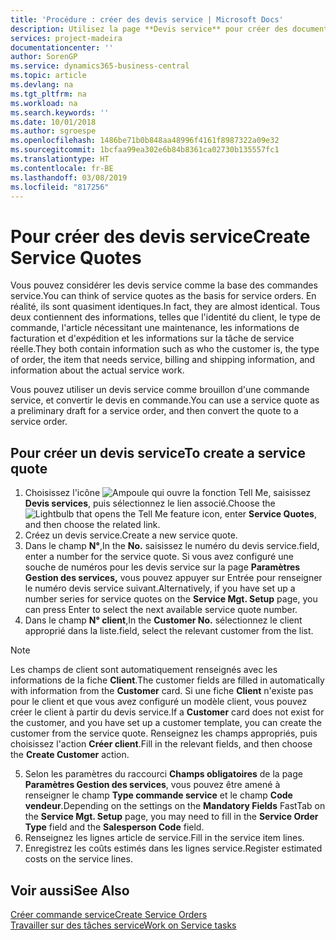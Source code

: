 ```yaml
---
title: 'Procédure : créer des devis service | Microsoft Docs'
description: Utilisez la page **Devis service** pour créer des documents dans lesquels vous saisissez des informations sur un service, tel que réparation et maintenance, pour des articles de service à la demande du client. Vous pouvez utiliser un devis service comme brouillon d'une commande service, et convertir le devis en commande.
services: project-madeira
documentationcenter: ''
author: SorenGP
ms.service: dynamics365-business-central
ms.topic: article
ms.devlang: na
ms.tgt_pltfrm: na
ms.workload: na
ms.search.keywords: ''
ms.date: 10/01/2018
ms.author: sgroespe
ms.openlocfilehash: 1486be71b0b848aa48996f4161f8987322a09e32
ms.sourcegitcommit: 1bcfaa99ea302e6b84b8361ca02730b135557fc1
ms.translationtype: HT
ms.contentlocale: fr-BE
ms.lasthandoff: 03/08/2019
ms.locfileid: "817256"
---
```

# <a name="create-service-quotes"></a><span data-ttu-id="e9e94-104">Pour créer des devis service</span><span class="sxs-lookup"><span data-stu-id="e9e94-104">Create Service Quotes</span></span>
<span data-ttu-id="e9e94-105">Vous pouvez considérer les devis service comme la base des commandes service.</span><span class="sxs-lookup"><span data-stu-id="e9e94-105">You can think of service quotes as the basis for service orders.</span></span> <span data-ttu-id="e9e94-106">En réalité, ils sont quasiment identiques.</span><span class="sxs-lookup"><span data-stu-id="e9e94-106">In fact, they are almost identical.</span></span> <span data-ttu-id="e9e94-107">Tous deux contiennent des informations, telles que l'identité du client, le type de commande, l'article nécessitant une maintenance, les informations de facturation et d'expédition et les informations sur la tâche de service réelle.</span><span class="sxs-lookup"><span data-stu-id="e9e94-107">They both contain information such as who the customer is, the type of order, the item that needs service, billing and shipping information, and information about the actual service work.</span></span>
 
<span data-ttu-id="e9e94-108">Vous pouvez utiliser un devis service comme brouillon d'une commande service, et convertir le devis en commande.</span><span class="sxs-lookup"><span data-stu-id="e9e94-108">You can use a service quote as a preliminary draft for a service order, and then convert the quote to a service order.</span></span>  
  
## <a name="to-create-a-service-quote"></a><span data-ttu-id="e9e94-109">Pour créer un devis service</span><span class="sxs-lookup"><span data-stu-id="e9e94-109">To create a service quote</span></span>  
1. <span data-ttu-id="e9e94-110">Choisissez l'icône ![Ampoule qui ouvre la fonction Tell Me](media/ui-search/search_small.png "Dites-moi ce que vous voulez faire"), saisissez **Devis services**, puis sélectionnez le lien associé.</span><span class="sxs-lookup"><span data-stu-id="e9e94-110">Choose the ![Lightbulb that opens the Tell Me feature](media/ui-search/search_small.png "Tell me what you want to do") icon, enter **Service Quotes**, and then choose the related link.</span></span>  
2. <span data-ttu-id="e9e94-111">Créez un devis service.</span><span class="sxs-lookup"><span data-stu-id="e9e94-111">Create a new service quote.</span></span>  
3. <span data-ttu-id="e9e94-112">Dans le champ **N°**,</span><span class="sxs-lookup"><span data-stu-id="e9e94-112">In the **No.**</span></span> <span data-ttu-id="e9e94-113">saisissez le numéro du devis service.</span><span class="sxs-lookup"><span data-stu-id="e9e94-113">field, enter a number for the service quote.</span></span> <span data-ttu-id="e9e94-114">Si vous avez configuré une souche de numéros pour les devis service sur la page **Paramètres Gestion des services,** vous pouvez appuyer sur Entrée pour renseigner le numéro devis service suivant.</span><span class="sxs-lookup"><span data-stu-id="e9e94-114">Alternatively, if you have set up a number series for service quotes on the **Service Mgt. Setup** page, you can press Enter to select the next available service quote number.</span></span>  
4. <span data-ttu-id="e9e94-115">Dans le champ **N° client**,</span><span class="sxs-lookup"><span data-stu-id="e9e94-115">In the **Customer No.**</span></span>  <span data-ttu-id="e9e94-116">sélectionnez le client approprié dans la liste.</span><span class="sxs-lookup"><span data-stu-id="e9e94-116">field, select the relevant customer from the list.</span></span>  

  > [!Note]  
  >  <span data-ttu-id="e9e94-117">Les champs de client sont automatiquement renseignés avec les informations de la fiche **Client**.</span><span class="sxs-lookup"><span data-stu-id="e9e94-117">The customer fields are filled in automatically with information from the **Customer** card.</span></span> <span data-ttu-id="e9e94-118">Si une fiche **Client** n'existe pas pour le client et que vous avez configuré un modèle client, vous pouvez créer le client à partir du devis service.</span><span class="sxs-lookup"><span data-stu-id="e9e94-118">If a **Customer** card does not exist for the customer, and you have set up a customer template, you can create the customer from the service quote.</span></span> <span data-ttu-id="e9e94-119">Renseignez les champs appropriés, puis choisissez l'action **Créer client**.</span><span class="sxs-lookup"><span data-stu-id="e9e94-119">Fill in the relevant fields, and then choose the **Create Customer** action.</span></span>  
  
5. <span data-ttu-id="e9e94-120">Selon les paramètres du raccourci **Champs obligatoires** de la page **Paramètres Gestion des services**, vous pouvez être amené à renseigner le champ **Type commande service** et le champ **Code vendeur**.</span><span class="sxs-lookup"><span data-stu-id="e9e94-120">Depending on the settings on the **Mandatory Fields** FastTab on the **Service Mgt. Setup** page, you may need to fill in the **Service Order Type** field and the **Salesperson Code** field.</span></span>  
6. <span data-ttu-id="e9e94-121">Renseignez les lignes article de service.</span><span class="sxs-lookup"><span data-stu-id="e9e94-121">Fill in the service item lines.</span></span>  
7. <span data-ttu-id="e9e94-122">Enregistrez les coûts estimés dans les lignes service.</span><span class="sxs-lookup"><span data-stu-id="e9e94-122">Register estimated costs on the service lines.</span></span>  
  
## <a name="see-also"></a><span data-ttu-id="e9e94-123">Voir aussi</span><span class="sxs-lookup"><span data-stu-id="e9e94-123">See Also</span></span>  
[<span data-ttu-id="e9e94-124">Créer commande service</span><span class="sxs-lookup"><span data-stu-id="e9e94-124">Create Service Orders</span></span>](service-how-to-create-service-orders.md)  
[<span data-ttu-id="e9e94-125">Travailler sur des tâches service</span><span class="sxs-lookup"><span data-stu-id="e9e94-125">Work on Service tasks</span></span>](service-how-to-work-on-service-tasks.md)  

 